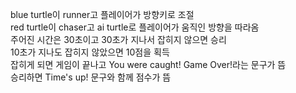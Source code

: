 blue turtle이 runner고 플레이어가 방향키로 조절  
red turtle이 chaser고 ai turtle로 플레이어가 움직인 방향을 따라옴  
주어진 시간은 30초이고 30초가 지나서 잡히지 않으면 승리  
10초가 지나도 잡히지 않았으면 10점을 획득  
잡히게 되면 게임이 끝나고 You were caught! Game Over!라는 문구가 뜸  
승리하면 Time's up! 문구와 함께 점수가 뜸
